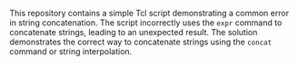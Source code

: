 This repository contains a simple Tcl script demonstrating a common error in string concatenation. The script incorrectly uses the `expr` command to concatenate strings, leading to an unexpected result. The solution demonstrates the correct way to concatenate strings using the `concat` command or string interpolation.